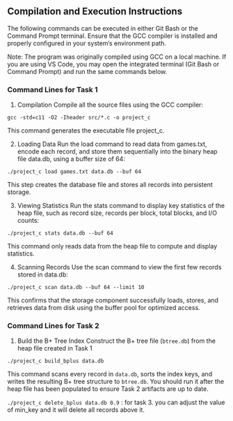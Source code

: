 ## Compilation and Execution Instructions

The following commands can be executed in either Git Bash or the Command Prompt terminal.
Ensure that the GCC compiler is installed and properly configured in your system’s environment path.

Note:
The program was originally compiled using GCC on a local machine.
If you are using VS Code, you may open the integrated terminal (Git Bash or Command Prompt) and run the same commands below.

### Command Lines for Task 1
1. Compilation
Compile all the source files using the GCC compiler:

``` gcc -std=c11 -O2 -Iheader src/*.c -o project_c ``` 

This command generates the executable file project_c.


2. Loading Data
Run the load command to read data from games.txt, encode each record, and store them sequentially into the binary heap file data.db, using a buffer size of 64:

``` ./project_c load games.txt data.db --buf 64 ``` 

This step creates the database file and stores all records into persistent storage.


3. Viewing Statistics
Run the stats command to display key statistics of the heap file, such as record size, records per block, total blocks, and I/O counts:

``` ./project_c stats data.db --buf 64 ``` 

This command only reads data from the heap file to compute and display statistics.


4. Scanning Records
Use the scan command to view the first few records stored in data.db:

``` ./project_c scan data.db --buf 64 --limit 10 ``` 


This confirms that the storage component successfully loads, stores, and retrieves data from disk using the buffer pool for optimized access.



### Command Lines for Task 2

1. Build the B+ Tree Index
Construct the B+ tree file (`btree.db`) from the heap file created in Task 1

``` ./project_c build_bplus data.db ```

This command scans every record in `data.db`, sorts the index keys, and writes the resulting B+ tree structure to `btree.db`. You should run it after the heap file has been populated to ensure Task 2 artifacts are up to date.

`./project_c delete_bplus data.db 0.9` : for task 3. you can adjust the value of min_key and it will delete all records above it.
